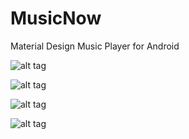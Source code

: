 # MusicNow
Material Design Music Player for Android

![alt tag](http://i.imgur.com/nt8kQVn.png)   

![alt tag](http://i.imgur.com/KCLHeJF.png)

![alt tag](http://i.imgur.com/RzFd1Mx.png) 

![alt tag](http://i.imgur.com/jZNbniX.png)
 
 
 
 
